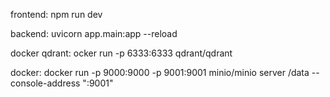 frontend:
npm run dev

backend:
uvicorn app.main:app --reload  

docker qdrant:
ocker run -p 6333:6333 qdrant/qdrant

docker:
docker run -p 9000:9000 -p 9001:9001 minio/minio server /data --console-address ":9001"